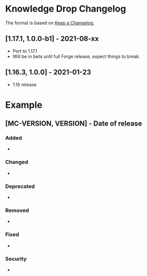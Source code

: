 # Knowledge Drop Changelog
The format is based on [Keep a Changelog](https://keepachangelog.com/en/1.0.0/),

## [1.17.1, 1.0.0-b1] - 2021-08-xx
- Port to 1.17.1
- Will be in beta until full Forge release, expect things to break.

## [1.16.3, 1.0.0] - 2021-01-23
- 1.16 release

# Example
## [MC-VERSION, VERSION] - Date of release
### Added
- 
### Changed
- 
### Deprecated
- 
### Removed
- 
### Fixed
- 
### Security
- 
